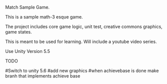 Match Sample Game.

This is a sample math-3 esque game.

The project includes core game logic, unit test, creative commons graphics, game states.

This is meant to be used for learning. Will include a youtube video series.

Use Unity Version 5.5

TODO

#Switch to unity 5.6
#add new graphics
#when achievebase is done make branh that implements achieve base
